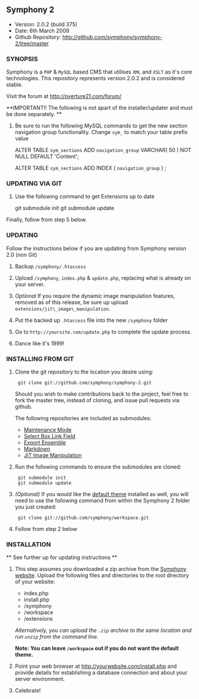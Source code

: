 ## Symphony 2 ##

- Version: 2.0.2 (build 375)
- Date: 6th March 2009
- Github Repository: <http://github.com/symphony/symphony-2/tree/master>


### SYNOPSIS

Symphony is a `PHP` & `MySQL` based CMS that utilises `XML` and `XSLT` as it's core 
technologies. This repository represents version 2.0.2 and is considered stable.

Visit the forum at <http://overture21.com/forum/>


**IMPORTANT!! The following is not apart of the installer/updater and must be done separately. **

1. Be sure to run the following MySQL commands to get the new section navigation group functionality. Change `sym_` to match your table prefix value

	ALTER TABLE  `sym_sections` ADD  `navigation_group` VARCHAR( 50 ) NOT NULL DEFAULT  'Content';
	
	ALTER TABLE  `sym_sections` ADD INDEX (  `navigation_group` ) ;



### UPDATING VIA GIT

1. Use the following command to get Extensions up to date

	git submodule init
	git submodule update

Finally, follow from step 5 below.


### UPDATING

Follow the instructions below if you are updating from Symphony version 2.0 (non Git)

1. Backup `/symphony/.htaccess`

2. Upload `/symphony`, `index.php` & `update.php`, replacing what is already on your server.

3. _Optional_ If you require the dynamic image manipulation features, removed as of this
release, be sure up upload `extensions/jit\_image\_manipulation`.

4. Put the backed up `.htaccess` file into the new `/symphony` folder

5. Go to `http://yoursite.com/update.php` to complete the update process.

6. Dance like it's 1999!


### INSTALLING FROM GIT

1. Clone the git repository to the location you desire using:

		git clone git://github.com/symphony/symphony-2.git
		
	Should you wish to make contributions back to the project, feel free to fork the
	master tree, instead of cloning, and issue pull requests via github.

	The following repositories are included as submodules:

	- [Maintenance Mode](http://github.com/pointybeard/maintenance_mode)
	- [Select Box Link Field](http://github.com/pointybeard/selectbox_link_field)
	- [Export Ensemble](http://github.com/pointybeard/export_ensemble)
	- [Markdown](http://github.com/pointybeard/markdown)
	- [JIT Image Manipulation](http://github.com/pointybeard/jit_image_manipulation)

3. Run the following commands to ensure the submodules are cloned:

		git submodule init
		git submodule update
		

4. _(Optional)_ If you would like the [default theme](http://github.com/symphony/workspace/tree) installed as well, 
you will need to use the following command from within the Symphony 2 folder you just created:

		git clone git://github.com/symphony/workspace.git
		

5. Follow from step 2 below


### INSTALLATION

** See further up for updating instructions **

1. This step assumes you downloaded a zip archive from the [Symphony website](http://symphony21.com). 
Upload the following files and directories to the root directory of your website:

	- index.php
	- install.php
	- /symphony
	- /workspace
	- /extensions

	_Alternatively, you can upload the `.zip` archive to the same location and
	run `unzip` from the command line._

	**Note: You can leave `/workspace` out if you do not want the default theme.**

2. Point your web browser at <http://yourwebsite.com/install.php> and provide
details for establishing a database connection and about your server environment.

3. Celebrate!
